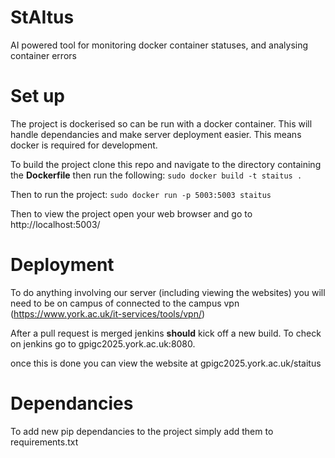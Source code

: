# StAItus

AI powered tool for monitoring docker container statuses, and analysing container errors

# Set up

The project is dockerised so can be run with a docker container. This will handle dependancies and make server deployment easier.
This means docker is required for development.

To build the project clone this repo and navigate to the directory containing the **Dockerfile** then run the following:
`sudo docker build -t staitus .`

Then to run the project:
`sudo docker run -p 5003:5003 staitus`

Then to view the project open your web browser and go to http://localhost:5003/

# Deployment

To do anything involving our server (including viewing the websites) you will need to be on campus of connected to the campus vpn (https://www.york.ac.uk/it-services/tools/vpn/)

After a pull request is merged jenkins **should** kick off a new build. To check on jenkins go to gpigc2025.york.ac.uk:8080.

once this is done you can view the website at gpigc2025.york.ac.uk/staitus

# Dependancies

To add new pip dependancies to the project simply add them to requirements.txt
